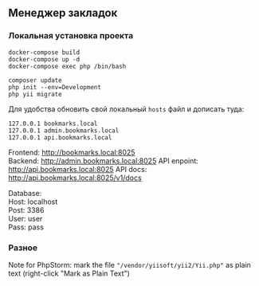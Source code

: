 ## Менеджер закладок

### Локальная установка проекта 
```
docker-compose build
docker-compose up -d
docker-compose exec php /bin/bash

composer update
php init --env=Development
php yii migrate
```

Для удобства обновить свой локальный `hosts` файл и дописать туда:
```
127.0.0.1 bookmarks.local
127.0.0.1 admin.bookmarks.local
127.0.0.1 api.bookmarks.local
```

Frontend: http://bookmarks.local:8025<br>
Backend: http://admin.bookmarks.local:8025
API enpoint: http://api.bookmarks.local:8025
API docs: http://api.bookmarks.local:8025/v1/docs

Database:<br>
Host: localhost<br>
Post: 3386<br>
User: user<br>
Pass: pass

### Разное
Note for PhpStorm: mark the file `"/vendor/yiisoft/yii2/Yii.php"` as plain text (right-click "Mark as Plain Text")
